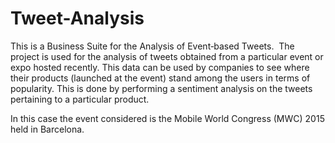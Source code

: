 # Tweet-Analysis
​This is a Business Suite for the Analysis of Event‐based Tweets. ​  The project is used for the analysis of tweets obtained from a particular event or  expo hosted recently.  This data can be used by companies to see where their products  (launched at the event) stand among the users in terms of popularity. This is done by performing a sentiment analysis on the tweets pertaining to a particular product.

In this case the event considered is the Mobile World Congress (MWC) 2015 held in Barcelona.
